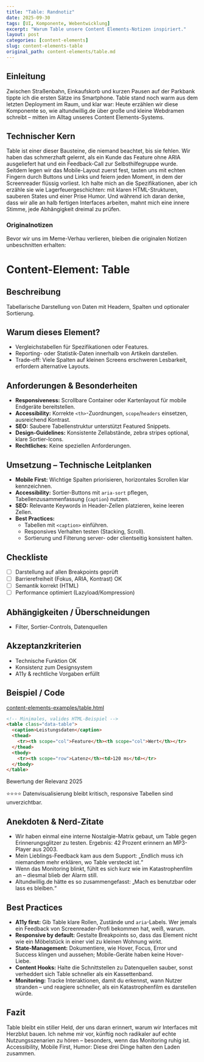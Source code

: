 ```yaml
---
title: "Table: Randnotiz"
date: 2025-09-30
tags: [UI, Komponente, Webentwicklung]
excerpt: "Warum Table unsere Content Elements-Notizen inspiriert."
layout: post
categories: [content-elements]
slug: content-elements-table
original_path: content-elements/table.md
---
```


## Einleitung
Zwischen Straßenbahn, Einkaufskorb und kurzen Pausen auf der Parkbank tippte ich die ersten Sätze ins Smartphone. Table stand noch warm aus dem letzten Deployment im Raum, und klar war: Heute erzählen wir diese Komponente so, wie altundwillig.de über große und kleine Webdramen schreibt – mitten im Alltag unseres Content Elements-Systems.

## Technischer Kern
Table ist einer dieser Bausteine, die niemand beachtet, bis sie fehlen. Wir haben das schmerzhaft gelernt, als ein Kunde das Feature ohne ARIA ausgeliefert hat und ein Feedback-Call zur Selbsthilfegruppe wurde. Seitdem legen wir das Mobile-Layout zuerst fest, tasten uns mit echten Fingern durch Buttons und Links und feiern jeden Moment, in dem der Screenreader flüssig vorliest. Ich halte mich an die Spezifikationen, aber ich erzähle sie wie Lagerfeuergeschichten: mit klaren HTML-Strukturen, sauberen States und einer Prise Humor. Und während ich daran denke, dass wir alle an halb fertigen Interfaces arbeiten, mahnt mich eine innere Stimme, jede Abhängigkeit dreimal zu prüfen.

### Originalnotizen
Bevor wir uns im Meme-Verhau verlieren, bleiben die originalen Notizen unbeschnitten erhalten:
# Content-Element: Table

## Beschreibung
Tabellarische Darstellung von Daten mit Headern, Spalten und optionaler Sortierung.

## Warum dieses Element?
- Vergleichstabellen für Spezifikationen oder Features.
- Reporting- oder Statistik-Daten innerhalb von Artikeln darstellen.
- Trade-off: Viele Spalten auf kleinen Screens erschweren Lesbarkeit, erfordern alternative Layouts.

## Anforderungen & Besonderheiten
- **Responsiveness:** Scrollbare Container oder Kartenlayout für mobile Endgeräte bereitstellen.
- **Accessibility:** Korrekte `<th>`-Zuordnungen, `scope`/`headers` einsetzen, ausreichend Kontrast.
- **SEO:** Saubere Tabellenstruktur unterstützt Featured Snippets.
- **Design-Guidelines:** Konsistente Zellabstände, zebra stripes optional, klare Sortier-Icons.
- **Rechtliches:** Keine speziellen Anforderungen.

## Umsetzung – Technische Leitplanken
- **Mobile First:** Wichtige Spalten priorisieren, horizontales Scrollen klar kennzeichnen.
- **Accessibility:** Sortier-Buttons mit `aria-sort` pflegen, Tabellenzusammenfassung (`caption`) nutzen.
- **SEO:** Relevante Keywords in Header-Zellen platzieren, keine leeren Zellen.
- **Best Practices:**
  - Tabellen mit `<caption>` einführen.
  - Responsives Verhalten testen (Stacking, Scroll).
  - Sortierung und Filterung server- oder clientseitig konsistent halten.

## Checkliste
- [ ] Darstellung auf allen Breakpoints geprüft
- [ ] Barrierefreiheit (Fokus, ARIA, Kontrast) OK
- [ ] Semantik korrekt (HTML)
- [ ] Performance optimiert (Lazyload/Kompression)

## Abhängigkeiten / Überschneidungen
- Filter, Sortier-Controls, Datenquellen

## Akzeptanzkriterien
- Technische Funktion OK
- Konsistenz zum Designsystem
- A11y & rechtliche Vorgaben erfüllt

## Beispiel / Code
[content-elements-examples/table.html](../content-elements-examples/table.html)

```html
<!-- Minimales, valides HTML-Beispiel -->
<table class="data-table">
  <caption>Leistungsdaten</caption>
  <thead>
    <tr><th scope="col">Feature</th><th scope="col">Wert</th></tr>
  </thead>
  <tbody>
    <tr><th scope="row">Latenz</th><td>120 ms</td></tr>
  </tbody>
</table>
```

Bewertung der Relevanz 2025

⭐⭐⭐⭐ Datenvisualisierung bleibt kritisch, responsive Tabellen sind unverzichtbar.

## Anekdoten & Nerd-Zitate
- Wir haben einmal eine interne Nostalgie-Matrix gebaut, um Table gegen Erinnerungsglitzer zu testen. Ergebnis: 42 Prozent erinnern an MP3-Player aus 2003.
- Mein Lieblings-Feedback kam aus dem Support: „Endlich muss ich niemandem mehr erklären, wo Table versteckt ist.“
- Wenn das Monitoring blinkt, fühlt es sich kurz wie im Katastrophenfilm an – diesmal blieb der Alarm still.
- Altundwillig.de hätte es so zusammengefasst: „Mach es benutzbar oder lass es bleiben.“

## Best Practices
- **A11y first:** Gib Table klare Rollen, Zustände und `aria`-Labels. Wer jemals ein Feedback von Screenreader-Profi bekommen hat, weiß, warum.
- **Responsive by default:** Gestalte Breakpoints so, dass das Element nicht wie ein Möbelstück in einer viel zu kleinen Wohnung wirkt.
- **State-Management:** Dokumentiere, wie Hover, Focus, Error und Success klingen und aussehen; Mobile-Geräte haben keine Hover-Liebe.
- **Content Hooks:** Halte die Schnittstellen zu Datenquellen sauber, sonst verheddert sich Table schneller als ein Kassettenband.
- **Monitoring:** Tracke Interaktionen, damit du erkennst, wann Nutzer stranden – und reagiere schneller, als ein Katastrophenfilm es darstellen würde.

## Fazit
Table bleibt ein stiller Held, der uns daran erinnert, warum wir Interfaces mit Herzblut bauen. Ich nehme mir vor, künftig noch radikaler auf echte Nutzungsszenarien zu hören – besonders, wenn das Monitoring ruhig ist. Accessibility, Mobile First, Humor: Diese drei Dinge halten den Laden zusammen.
